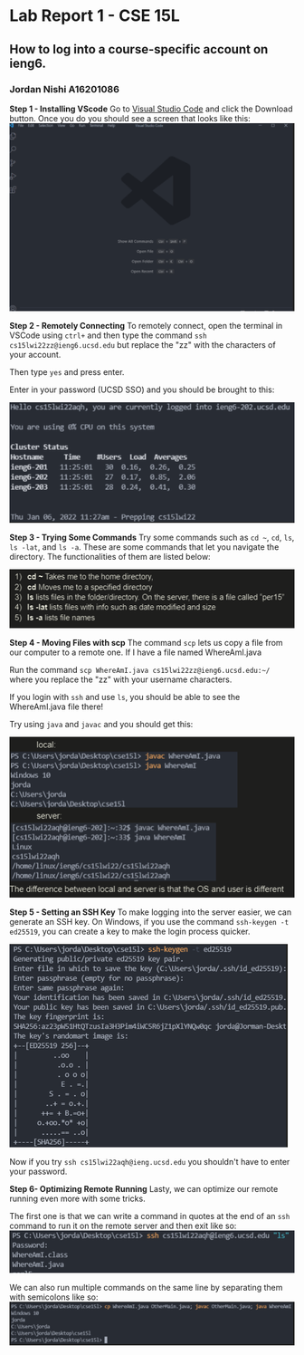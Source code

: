 # Lab Report 1 - CSE 15L
## How to log into a course-specific account on ieng6.
### Jordan Nishi A16201086

**Step 1 - Installing VScode**
Go to [Visual Studio Code](https://code.visualstudio.com/) and click the Download button. Once you do
you should see a screen that looks like this:
![1](reportstep1.png)


**Step 2 - Remotely Connecting**
To remotely connect, open the terminal in VSCode using `ctrl+` and then
type the command `ssh cs15lwi22zz@ieng6.ucsd.edu` but
replace the "zz" with the characters of your account.

Then type `yes` and press enter.

Enter in your password (UCSD SSO) and you should be brought to this: 

![2](reportstep2.PNG)


**Step 3 - Trying Some Commands**
Try some commands such as `cd ~`, `cd`, `ls`, `ls -lat`, and `ls -a`. These are some
commands that let you navigate the directory. The functionalities of them are
listed below:

![3](reportstep3.PNG)

**Step 4 - Moving Files with scp**
The command `scp` lets us copy a file from our computer to a remote one. If
I have a file named WhereAmI.java

Run the command `scp WhereAmI.java cs15lwi22zz@ieng6.ucsd.edu:~/` where you
replace the "zz" with your username characters.

If you login with `ssh` and use `ls`, you should be able to see the WhereAmI.java
file there!

Try using `java` and `javac` and you should get this:

![4](reportstep4.PNG)

**Step 5 - Setting an SSH Key**
To make logging into the server easier, we can generate an SSH key. On Windows,
if you use the command `ssh-keygen -t ed25519`, you can create a key to make 
the login process quicker.

![5](reportstep5.PNG)

Now if you try `ssh cs15lwi22aqh@ieng.ucsd.edu` you shouldn't have to enter
your password.


**Step 6- Optimizing Remote Running**
Lasty, we can optimize our remote running even more with some tricks.

The first one is that we can write a command in quotes at the end of an `ssh`
command to run it on the remote server and then exit like so:
![6](reportstep6.PNG)


We can also run multiple commands on the same line by separating them with
semicolons like so:
![6](reportstep6-2.PNG)
